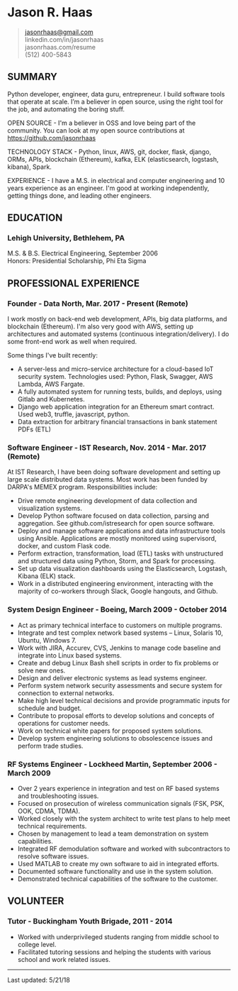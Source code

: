 # Jason R. Haas

> jasonrhaas@gmail.com  
> linkedin.com/in/jasonrhaas  
> jasonrhaas.com/resume  
> (512) 400-5843  

## SUMMARY Python developer, engineer, data guru, entrepreneur. I build software tools that operate at scale. I’m a believer in open source, using the right tool for the job, and automating the boring stuff. 

OPEN SOURCE - I'm a believer in OSS and love being part of the community. You can look at my open source contributions at https://github.com/jasonrhaas

TECHNOLOGY STACK - Python, linux, AWS, git, docker, flask, django, ORMs, APIs, blockchain (Ethereum), kafka, ELK (elasticsearch, logstash, kibana), Spark.

EXPERIENCE - I have a M.S. in electrical and computer engineering and 10 years
experience as an engineer. I'm good at working independently, getting
things done, and leading other engineers.
## EDUCATION### Lehigh University, Bethlehem, PAM.S. & B.S. Electrical Engineering, September 2006  Honors:  Presidential Scholarship, Phi Eta Sigma## PROFESSIONAL EXPERIENCE
### Founder - Data North, Mar. 2017 - Present (Remote)

I work mostly on back-end web development, APIs, big data platforms, and blockchain (Ethereum). I'm also very good with AWS, setting up architectures and automated systems (continuous integration/delivery). I do some front-end work as well when required.

Some things I've built recently:

- A server-less and micro-service architecture for a cloud-based IoT security system. Technologies used: Python, Flask, Swagger, AWS Lambda, AWS Fargate.
- A fully automated system for running tests, builds, and deploys, using Gitlab and Kubernetes.
- Django web application integration for an Ethereum smart contract. Used web3, truffle, javascript, python.
- Data extraction for arbitrary financial transactions in bank statement PDFs (ETL)
### Software Engineer - IST Research, Nov. 2014 - Mar. 2017 (Remote)

At IST Research, I have been doing software development and setting up large scale distributed data systems. Most work has been funded by DARPA's MEMEX program. Responsibilities include:

- Drive remote engineering development of data collection and visualization systems. 
- Develop Python software focused on data collection, parsing and aggregation. See github.com/istresearch for open source software.
- Deploy and manage software applications and data infrastructure tools using Ansible. Applications are mostly monitored using supervisord, docker, and custom Flask code.
- Perform extraction, transformation, load (ETL) tasks with unstructured and structured data using Python, Storm, and Spark for processing.
- Set up data visualization dashboards using the Elasticsearch, Logstash, Kibana (ELK) stack.
- Work in a distributed engineering environment, interacting with the majority of co-workers through Slack, Google hangouts, and Github.

### System Design Engineer - Boeing, March 2009 - October 2014
- Act as primary technical interface to customers on multiple programs.
- Integrate and test complex network based systems – Linux, Solaris 10, Ubuntu, Windows 7.
- Work with JIRA, Accurev, CVS, Jenkins to manage code baseline and integrate into Linux based systems.
- Create and debug Linux Bash shell scripts in order to fix problems or solve new ones.
- Design and deliver electronic systems as lead systems engineer.
- Perform system network security assessments and secure system for connection to external networks.
- Make high level technical decisions and provide programmatic inputs for schedule and budget.
- Contribute to proposal efforts to develop solutions and concepts of operations for customer needs.
- Work on technical white papers for proposed system solutions.
- Develop system engineering solutions to obsolescence issues and perform trade studies.

### RF Systems Engineer - Lockheed Martin, September 2006 - March 2009
- Over 2 years experience in integration and test on RF based systems and troubleshooting issues.
- Focused on prosecution of wireless communication signals (FSK, PSK, OOK, CDMA, TDMA).
- Worked closely with the system architect to write test plans to help meet technical requirements.
- Chosen by management to lead a team demonstration on system capabilities.
- Integrated RF demodulation software and worked with subcontractors to resolve software issues.
- Used MATLAB to create my own software to aid in integrated efforts.
- Documented software functionality and use in the system solution.
- Demonstrated technical capabilities of the software to the customer.
	## VOLUNTEER### Tutor - Buckingham Youth Brigade, 2011 - 2014- Worked with underprivileged students ranging from middle school to college level.- Facilitated tutoring sessions and helping the students with various school and work related issues.  
----
Last updated:  5/21/18